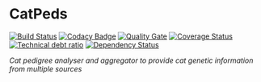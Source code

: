 CatPeds
==========
[![Build Status](https://travis-ci.com/padriano/catpeds.svg?branch=migrate-to-sonarcloud-io)](https://travis-ci.com/padriano/catpeds)
[![Codacy Badge](https://api.codacy.com/project/badge/Grade/95669fcad9954f948c41b6f351ad84ac)](https://www.codacy.com/app/padriano/catpeds?utm_source=github.com&amp;utm_medium=referral&amp;utm_content=padriano/catpeds&amp;utm_campaign=Badge_Grade)
[![Quality Gate](https://sonarqube.com/api/badges/gate?key=com.catpeds%3Acatpeds)](https://sonarcloud.io/dashboard?id=com.catpeds%3Acatpeds)
[![Coverage Status](https://coveralls.io/repos/github/padriano/catpeds/badge.svg?branch=master)](https://coveralls.io/github/padriano/catpeds?branch=master)
[![Technical debt ratio](https://sonarqube.com/api/badges/measure?key=com.catpeds%3Acatpeds&metric=sqale_debt_ratio)](https://sonarqube.com/dashboard/index?id=com.catpeds%3Acatpeds)
[![Dependency Status](https://www.versioneye.com/user/projects/5889fba91618a7004ce168aa/badge.svg?style=flat)](https://www.versioneye.com/user/projects/5889fba91618a7004ce168aa)

*Cat pedigree analyser and aggregator to provide cat genetic information from multiple sources*
